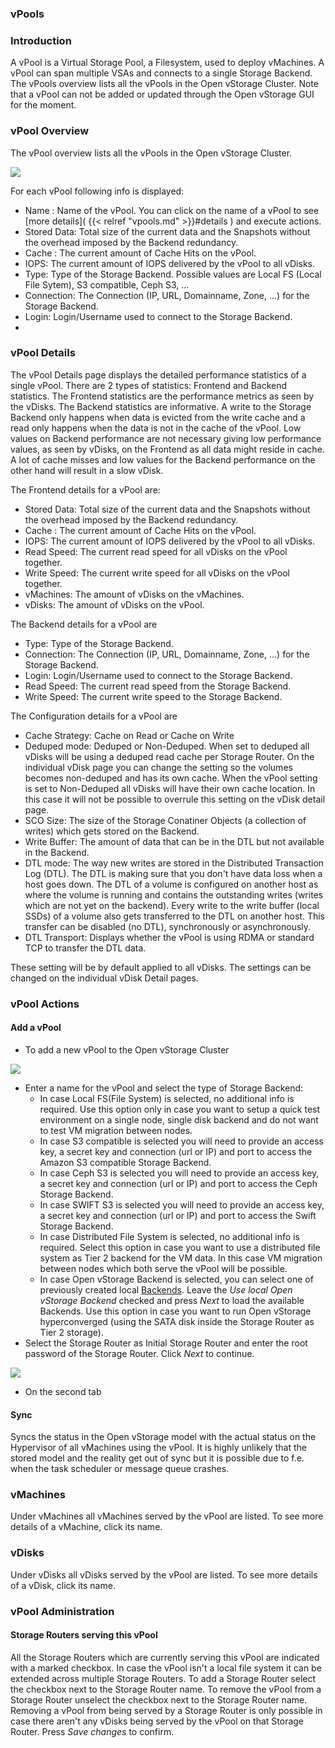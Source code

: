 ### vPools

### Introduction

A vPool is a Virtual Storage Pool, a Filesystem, used to deploy
vMachines. A vPool can span multiple VSAs and connects to a single
Storage Backend. The vPools overview lists all the vPools in the Open
vStorage Cluster. Note that a vPool can not be added or updated through
the Open vStorage GUI for the moment.

### vPool Overview

The vPool overview lists all the vPools in the Open vStorage Cluster.

![](images/vpool\_overview.png)


For each vPool following info is displayed:

-   Name : Name of the vPool. You can click on the name of a vPool to
    see [more details]( {{< relref "vpools.md" >}}#details ) and execute actions.
-   Stored Data: Total size of the current data and the Snapshots
    without the overhead imposed by the Backend redundancy.
-   Cache : The current amount of Cache Hits on the vPool.
-   IOPS: The current amount of IOPS delivered by the vPool to all
    vDisks.
-   Type: Type of the Storage Backend. Possible values are Local FS
    (Local File Sytem), S3 compatible, Ceph S3, ...
-   Connection: The Connection (IP, URL, Domainname, Zone, ...) for the
    Storage Backend.
-   Login: Login/Username used to connect to the Storage Backend.
-   
<a name="details" class="internal-ref"></a>
### vPool Details

The vPool Details page displays the detailed performance statistics of a
single vPool. There are 2 types of statistics: Frontend and Backend
statistics. The Frontend statistics are the performance metrics as seen
by the vDisks. The Backend statistics are informative. A write to the
Storage Backend only happens when data is evicted from the write cache
and a read only happens when the data is not in the cache of the vPool.
Low values on Backend performance are not necessary giving low
performance values, as seen by vDisks, on the Frontend as all data might
reside in cache. A lot of cache misses and low values for the Backend
performance on the other hand will result in a slow vDisk.

The Frontend details for a vPool are:

-   Stored Data: Total size of the current data and the Snapshots
    without the overhead imposed by the Backend redundancy.
-   Cache : The current amount of Cache Hits on the vPool.
-   IOPS: The current amount of IOPS delivered by the vPool to all
    vDisks.
-   Read Speed: The current read speed for all vDisks on the vPool
    together.
-   Write Speed: The current write speed for all vDisks on the vPool
    together.
-   vMachines: The amount of vDisks on the vMachines.
-   vDisks: The amount of vDisks on the vPool.

The Backend details for a vPool are

-   Type: Type of the Storage Backend.
-   Connection: The Connection (IP, URL, Domainname, Zone, ...) for the
    Storage Backend.
-   Login: Login/Username used to connect to the Storage Backend.
-   Read Speed: The current read speed from the Storage Backend.
-   Write Speed: The current write speed to the Storage Backend.

The Configuration details for a vPool are
-   Cache Strategy: Cache on Read or Cache on Write
-   Deduped mode: Deduped or Non-Deduped. When set to deduped all vDisks will be using a deduped read cache per Storage Router. On the individual vDisk page you can change the setting so the volumes becomes non-deduped and has its own cache. When the vPool setting is set to Non-Deduped all vDisks will have their own cache location. In this case it will not be possible to overrule this setting on the vDisk detail page.
-   SCO Size: The size of the Storage Conatiner Objects (a collection of writes) which gets stored on the Backend.
-   Write Buffer: The amount of data that can be in the DTL but not available in the Backend.
-   DTL mode: The way new writes are stored in the Distributed Transaction Log (DTL). The DTL is making sure that you don't have data loss when a host goes down. The DTL of a volume is configured on another host as where the volume is running and contains the outstanding writes (writes which are not yet on the backend). Every write to the write buffer (local SSDs) of a volume also gets transferred to the DTL on another host. This transfer can be disabled (no DTL), synchronously or asynchronously.
-   DTL Transport: Displays whether the vPool is using RDMA or standard TCP to transfer the DTL data.

These setting will be by default applied to all vDisks. The settings can be changed on the individual vDisk Detail pages.

### vPool Actions

#### Add a vPool

-   To add a new vPool to the Open vStorage Cluster

![](images/addnewvpool.png)


-   Enter a name for the vPool and select the type of Storage Backend:
    -   In case Local FS(File System) is selected, no additional info is
        required. Use this option only in case you want to setup a quick
        test environment on a single node, single disk backend and do
        not want to test VM migration between nodes.
    -   In case S3 compatible is selected you will need to provide an
        access key, a secret key and connection (url or IP) and port to
        access the Amazon S3 compatible Storage Backend.
    -   In case Ceph S3 is selected you will need to provide an access
        key, a secret key and connection (url or IP) and port to access
        the Ceph Storage Backend.
    -   In case SWIFT S3 is selected you will need to provide an access
        key, a secret key and connection (url or IP) and port to access
        the Swift Storage Backend.
    -   In case Distributed File System is selected, no additional info
        is required. Select this option in case you want to use a
        distributed file system as Tier 2 backend for the VM data. In
        this case VM migration between nodes which both serve the vPool
        will be possible.
    -   In case Open vStorage Backend is selected, you can select one of
        previously created local [Backends](backends). Leave the *Use
        local Open vStorage Backend* checked and press *Next* to load
        the available Backends. Use this option in case you want to run
        Open vStorage hyperconverged (using the SATA disk inside the
        Storage Router as Tier 2 storage).
-   Select the Storage Router as Initial Storage Router and enter the
    root password of the Storage Router. Click *Next* to continue.

![](images/addnewvpool\_tab1.png)

-   On the second tab




#### Sync


Syncs the status in the Open vStorage model
with the actual status on the Hypervisor of all vMachines using the
vPool. It is highly unlikely that the stored model and the reality get
out of sync but it is possible due to f.e. when the task scheduler or
message queue crashes.

### vMachines

Under vMachines all vMachines served by the vPool are listed. To see
more details of a vMachine, click its name.

### vDisks

Under vDisks all vDisks served by the vPool are listed. To see more
details of a vDisk, click its name.

### vPool Administration

#### Storage Routers serving this vPool

All the Storage Routers which are currently serving this vPool are
indicated with a marked checkbox. In case the vPool isn't a local file
system it can be extended across multiple Storage Routers. To add a Storage Router select the
checkbox next to the Storage Router name. To remove the vPool from a Storage Router unselect
the checkbox next to the Storage Router name. Removing a vPool from being served by
a Storage Router is only possible in case there aren't any vDisks being served by
the vPool on that Storage Router. Press *Save changes* to confirm.